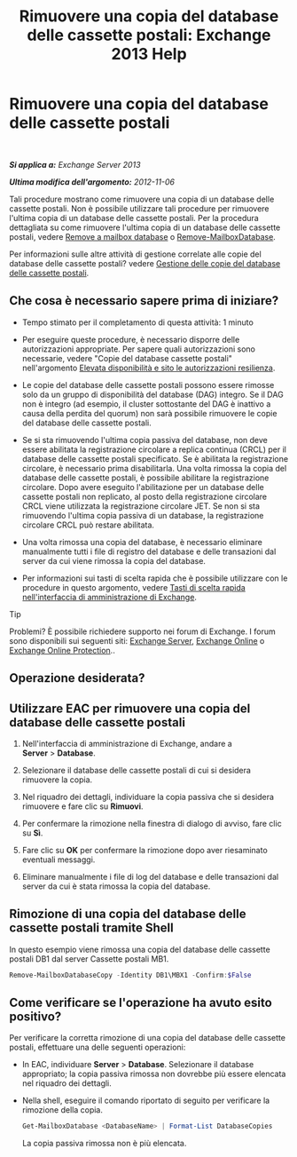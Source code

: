 ﻿---
title: 'Rimuovere una copia del database delle cassette postali: Exchange 2013 Help'
TOCTitle: Rimuovere una copia del database delle cassette postali
ms:assetid: 99fecdde-b158-4dfc-9ca7-ff7c0ada7819
ms:mtpsurl: https://technet.microsoft.com/it-it/library/Dd298164(v=EXCHG.150)
ms:contentKeyID: 50481283
ms.date: 05/22/2018
mtps_version: v=EXCHG.150
ms.translationtype: MT
---

# Rimuovere una copia del database delle cassette postali

 

_**Si applica a:** Exchange Server 2013_

_**Ultima modifica dell'argomento:** 2012-11-06_

Tali procedure mostrano come rimuovere una copia di un database delle cassette postali. Non è possibile utilizzare tali procedure per rimuovere l'ultima copia di un database delle cassette postali. Per la procedura dettagliata su come rimuovere l'ultima copia di un database delle cassette postali, vedere [Remove a mailbox database](manage-mailbox-databases-in-exchange-2013-exchange-2013-help.md) o [Remove-MailboxDatabase](https://technet.microsoft.com/it-it/library/aa997931\(v=exchg.150\)).

Per informazioni sulle altre attività di gestione correlate alle copie del database delle cassette postali? vedere [Gestione delle copie del database delle cassette postali](managing-mailbox-database-copies-exchange-2013-help.md).

## Che cosa è necessario sapere prima di iniziare?

  - Tempo stimato per il completamento di questa attività: 1 minuto

  - Per eseguire queste procedure, è necessario disporre delle autorizzazioni appropriate. Per sapere quali autorizzazioni sono necessarie, vedere "Copie del database cassette postali" nell'argomento [Elevata disponibilità e sito le autorizzazioni resilienza](high-availability-and-site-resilience-permissions-exchange-2013-help.md).

  - Le copie del database delle cassette postali possono essere rimosse solo da un gruppo di disponibilità del database (DAG) integro. Se il DAG non è integro (ad esempio, il cluster sottostante del DAG è inattivo a causa della perdita del quorum) non sarà possibile rimuovere le copie del database delle cassette postali.

  - Se si sta rimuovendo l'ultima copia passiva del database, non deve essere abilitata la registrazione circolare a replica continua (CRCL) per il database delle cassette postali specificato. Se è abilitata la registrazione circolare, è necessario prima disabilitarla. Una volta rimossa la copia del database delle cassette postali, è possibile abilitare la registrazione circolare. Dopo avere eseguito l'abilitazione per un database delle cassette postali non replicato, al posto della registrazione circolare CRCL viene utilizzata la registrazione circolare JET. Se non si sta rimuovendo l'ultima copia passiva di un database, la registrazione circolare CRCL può restare abilitata.

  - Una volta rimossa una copia del database, è necessario eliminare manualmente tutti i file di registro del database e delle transazioni dal server da cui viene rimossa la copia del database.

  - Per informazioni sui tasti di scelta rapida che è possibile utilizzare con le procedure in questo argomento, vedere [Tasti di scelta rapida nell'interfaccia di amministrazione di Exchange](keyboard-shortcuts-in-the-exchange-admin-center-exchange-online-protection-help.md).


> [!TIP]
> Problemi? È possibile richiedere supporto nei forum di Exchange. I forum sono disponibili sui seguenti siti: <A href="https://go.microsoft.com/fwlink/p/?linkid=60612">Exchange Server</A>, <A href="https://go.microsoft.com/fwlink/p/?linkid=267542">Exchange Online</A> o <A href="https://go.microsoft.com/fwlink/p/?linkid=285351">Exchange Online Protection</A>..



## Operazione desiderata?

## Utilizzare EAC per rimuovere una copia del database delle cassette postali

1.  Nell'interfaccia di amministrazione di Exchange, andare a **Server** \> **Database**.

2.  Selezionare il database delle cassette postali di cui si desidera rimuovere la copia.

3.  Nel riquadro dei dettagli, individuare la copia passiva che si desidera rimuovere e fare clic su **Rimuovi**.

4.  Per confermare la rimozione nella finestra di dialogo di avviso, fare clic su **Sì**.

5.  Fare clic su **OK** per confermare la rimozione dopo aver riesaminato eventuali messaggi.

6.  Eliminare manualmente i file di log del database e delle transazioni dal server da cui è stata rimossa la copia del database.

## Rimozione di una copia del database delle cassette postali tramite Shell

In questo esempio viene rimossa una copia del database delle cassette postali DB1 dal server Cassette postali MB1.

```powershell
Remove-MailboxDatabaseCopy -Identity DB1\MBX1 -Confirm:$False
```

## Come verificare se l'operazione ha avuto esito positivo?

Per verificare la corretta rimozione di una copia del database delle cassette postali, effettuare una delle seguenti operazioni:

  - In EAC, individuare **Server** \> **Database**. Selezionare il database appropriato; la copia passiva rimossa non dovrebbe più essere elencata nel riquadro dei dettagli.

  - Nella shell, eseguire il comando riportato di seguito per verificare la rimozione della copia.
    
    ```powershell
    Get-MailboxDatabase <DatabaseName> | Format-List DatabaseCopies
    ```
    
    La copia passiva rimossa non è più elencata.

